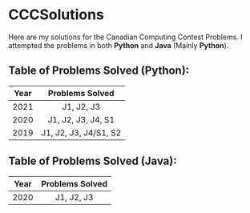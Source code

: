 # CCCSolutions
Here are my solutions for the Canadian Computing Contest Problems. I attempted the problems in both **Python** and **Java** (Mainly **Python**).
## Table of Problems Solved (**Python**):
| Year | Problems Solved |
| ------------- |:-------------:|
| 2021      | J1, J2, J3 |
| 2020      | J1, J2, J3, J4, S1 |
| 2019      | J1, J2, J3, J4/S1, S2 |

## Table of Problems Solved (**Java**):
| Year | Problems Solved |
| ------------- |:-------------:|
| 2020      | J1, J2, J3 |
